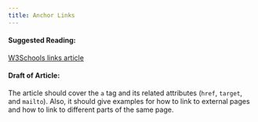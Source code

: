```yaml
---
title: Anchor Links
---
```

#### Suggested Reading:
<!-- Please add any articles you think might be helpful to read before writing the article -->
[W3Schools links article](https://www.w3schools.com/html/html_links.asp)
#### Draft of Article:
<!-- Please add your working draft below in GitHub-flavored Markdown -->
The article should cover the `a` tag and its related attributes (`href`, `target`, and `mailto`). Also, it should give examples for how to link to external pages and how to link to different parts of the same page.